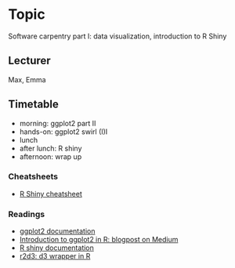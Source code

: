 # Topic
Software carpentry part I: data visualization, introduction to R Shiny


## Lecturer
Max, Emma

## Timetable
 - morning: ggplot2 part II
 - hands-on: ggplot2 swirl (I)I
 - lunch
 - after lunch: R shiny
 - afternoon: wrap up


### Cheatsheets
- [R Shiny cheatsheet](r-shiny/cheatsheet/shiny.pdf)

### Readings
- [ggplot2 documentation](https://ggplot2.tidyverse.org/reference/index.html)
- [Introduction to ggplot2 in R: blogpost on Medium](https://towardsdatascience.com/introduction-to-ggplot2-in-r-4db4f720f505)
- [R shiny documentation](https://shiny.rstudio.com/)
- [r2d3: d3 wrapper in R](https://rstudio.github.io/r2d3/)
